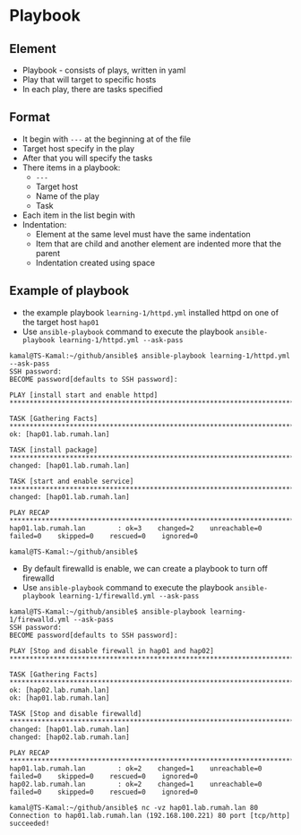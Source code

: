 # Playbook

## Element

- Playbook - consists of plays, written in yaml
- Play that will target to specific hosts
- In each play, there are tasks specified

## Format

- It begin with `---` at the beginning at of the file
- Target host specify in the play
- After that you will specify the tasks
- There items in a playbook:
  - `---`
  - Target host
  - Name of the play
  - Task
- Each item in the list begin with
- Indentation:
  - Element at the same level must have the same indentation
  - Item that are child and another element are indented more that the parent
  - Indentation created using space

## Example of playbook

- the example playbook `learning-1/httpd.yml` installed httpd on one of the target host `hap01`
- Use `ansible-playbook` command to execute the playbook `ansible-playbook learning-1/httpd.yml --ask-pass`

```
kamal@TS-Kamal:~/github/ansible$ ansible-playbook learning-1/httpd.yml --ask-pass
SSH password: 
BECOME password[defaults to SSH password]: 

PLAY [install start and enable httpd] ****************************************************************************************************************************************************************

TASK [Gathering Facts] *******************************************************************************************************************************************************************************
ok: [hap01.lab.rumah.lan]

TASK [install package] *******************************************************************************************************************************************************************************
changed: [hap01.lab.rumah.lan]

TASK [start and enable service] **********************************************************************************************************************************************************************
changed: [hap01.lab.rumah.lan]

PLAY RECAP *******************************************************************************************************************************************************************************************
hap01.lab.rumah.lan        : ok=3    changed=2    unreachable=0    failed=0    skipped=0    rescued=0    ignored=0   

kamal@TS-Kamal:~/github/ansible$ 
```

- By default firewalld is enable, we can create a playbook to turn off firewalld
- Use `ansible-playbook` command to execute the playbook `ansible-playbook learning-1/firewalld.yml --ask-pass`

```
kamal@TS-Kamal:~/github/ansible$ ansible-playbook learning-1/firewalld.yml --ask-pass
SSH password: 
BECOME password[defaults to SSH password]: 

PLAY [Stop and disable firewall in hap01 and hap02] **************************************************************************************************************************************************

TASK [Gathering Facts] *******************************************************************************************************************************************************************************
ok: [hap02.lab.rumah.lan]
ok: [hap01.lab.rumah.lan]

TASK [Stop and disable firewalld] ********************************************************************************************************************************************************************
changed: [hap01.lab.rumah.lan]
changed: [hap02.lab.rumah.lan]

PLAY RECAP *******************************************************************************************************************************************************************************************
hap01.lab.rumah.lan        : ok=2    changed=1    unreachable=0    failed=0    skipped=0    rescued=0    ignored=0   
hap02.lab.rumah.lan        : ok=2    changed=1    unreachable=0    failed=0    skipped=0    rescued=0    ignored=0   

kamal@TS-Kamal:~/github/ansible$ nc -vz hap01.lab.rumah.lan 80
Connection to hap01.lab.rumah.lan (192.168.100.221) 80 port [tcp/http] succeeded!
```
